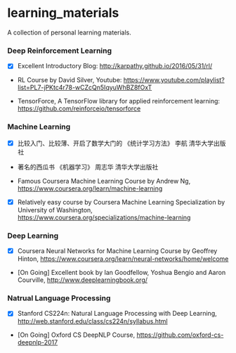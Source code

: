 # learning_materials

A collection of personal learning materials.


### Deep Reinforcement Learning

- [x] Excellent Introductory Blog: http://karpathy.github.io/2016/05/31/rl/

* RL Course by David Silver, Youtube: https://www.youtube.com/playlist?list=PL7-jPKtc4r78-wCZcQn5IqyuWhBZ8fOxT

* TensorForce, A TensorFlow library for applied reinforcement learning: https://github.com/reinforceio/tensorforce


### Machine Learning

- [x] 比较入门、比较薄、开启了数学大门的 《统计学习方法》 李航 清华大学出版社 

* 著名的西瓜书 《机器学习》 周志华 清华大学出版社

* Famous Coursera Machine Learning Course by Andrew Ng, https://www.coursera.org/learn/machine-learning

- [x] Relatively easy course by Coursera Machine Learning Specialization by University of Washington, https://www.coursera.org/specializations/machine-learning


### Deep Learning

- [x] Coursera Neural Networks for Machine Learning Course by Geoffrey Hinton, https://www.coursera.org/learn/neural-networks/home/welcome

- [On Going] Excellent book <Deep Learning> by Ian Goodfellow, Yoshua Bengio and Aaron Courville, http://www.deeplearningbook.org/


### Natrual Language Processing

- [x] Stanford CS224n: Natural Language Processing with Deep Learning, http://web.stanford.edu/class/cs224n/syllabus.html

- [On Going] Oxford CS DeepNLP Course, https://github.com/oxford-cs-deepnlp-2017

